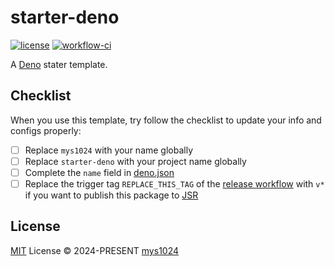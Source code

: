 # starter-deno

[![license](https://img.shields.io/github/license/mys1024/starter-deno?&style=flat-square)](./LICENSE)
[![workflow-ci](https://img.shields.io/github/actions/workflow/status/mys1024/starter-deno/ci.yml?label=ci&style=flat-square)](https://github.com/mys1024/starter-deno/actions/workflows/ci.yml)
<!-- [![workflow-release](https://img.shields.io/github/actions/workflow/status/mys1024/starter-deno/release.yml?label=release&style=flat-square)](https://github.com/mys1024/starter-deno/actions/workflows/release.yml) -->

A [Deno](https://deno.com/) stater template.

## Checklist

When you use this template, try follow the checklist to update your info and configs properly:

- [ ] Replace `mys1024` with your name globally
- [ ] Replace `starter-deno` with your project name globally
- [ ] Complete the `name` field in [deno.json](deno.json)
- [ ] Replace the trigger tag `REPLACE_THIS_TAG` of the [release workflow](.github/workflows/release.yml) with `v*` if you want to publish this package to [JSR](https://jsr.io)

## License

[MIT](./LICENSE) License &copy; 2024-PRESENT [mys1024](https://github.com/mys1024)
